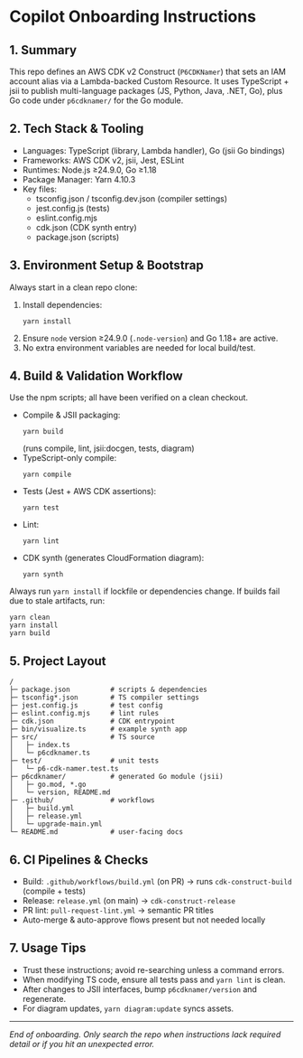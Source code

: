 # Copilot Onboarding Instructions

## 1. Summary
This repo defines an AWS CDK v2 Construct (`P6CDKNamer`) that sets an IAM account alias via a Lambda-backed Custom Resource. It uses TypeScript + jsii to publish multi-language packages (JS, Python, Java, .NET, Go), plus Go code under `p6cdknamer/` for the Go module.

## 2. Tech Stack & Tooling
- Languages: TypeScript (library, Lambda handler), Go (jsii Go bindings)
- Frameworks: AWS CDK v2, jsii, Jest, ESLint
- Runtimes: Node.js ≥24.9.0, Go ≥1.18
- Package Manager: Yarn 4.10.3
- Key files:
  - tsconfig.json / tsconfig.dev.json (compiler settings)
  - jest.config.js (tests)
  - eslint.config.mjs
  - cdk.json (CDK synth entry)
  - package.json (scripts)

## 3. Environment Setup & Bootstrap
Always start in a clean repo clone:
1. Install dependencies:
   ```
   yarn install
   ```
2. Ensure `node` version ≥24.9.0 (`.node-version`) and Go 1.18+ are active.
3. No extra environment variables are needed for local build/test.

## 4. Build & Validation Workflow
Use the npm scripts; all have been verified on a clean checkout.
- Compile & JSII packaging:
  ```
  yarn build
  ```
  (runs compile, lint, jsii:docgen, tests, diagram)
- TypeScript-only compile:
  ```
  yarn compile
  ```
- Tests (Jest + AWS CDK assertions):
  ```
  yarn test
  ```
- Lint:
  ```
  yarn lint
  ```
- CDK synth (generates CloudFormation diagram):
  ```
  yarn synth
  ```
  
Always run `yarn install` if lockfile or dependencies change. If builds fail due to stale artifacts, run:
```
yarn clean
yarn install
yarn build
```

## 5. Project Layout
```
/
├─ package.json          # scripts & dependencies
├─ tsconfig*.json        # TS compiler settings
├─ jest.config.js        # test config
├─ eslint.config.mjs     # lint rules
├─ cdk.json              # CDK entrypoint
├─ bin/visualize.ts      # example synth app
├─ src/                  # TS source
│   ├─ index.ts
│   └─ p6cdknamer.ts
├─ test/                 # unit tests
│   └─ p6-cdk-namer.test.ts
├─ p6cdknamer/           # generated Go module (jsii)
│   ├─ go.mod, *.go
│   └─ version, README.md
├─ .github/              # workflows
│   ├─ build.yml
│   ├─ release.yml
│   └─ upgrade-main.yml
└─ README.md             # user‐facing docs
```

## 6. CI Pipelines & Checks
- Build: `.github/workflows/build.yml` (on PR) → runs `cdk-construct-build` (compile + tests)
- Release: `release.yml` (on main) → `cdk-construct-release`
- PR lint: `pull-request-lint.yml` → semantic PR titles
- Auto-merge & auto-approve flows present but not needed locally

## 7. Usage Tips
- Trust these instructions; avoid re-searching unless a command errors.
- When modifying TS code, ensure all tests pass and `yarn lint` is clean.
- After changes to JSII interfaces, bump `p6cdknamer/version` and regenerate.
- For diagram updates, `yarn diagram:update` syncs assets.

---
_End of onboarding. Only search the repo when instructions lack required detail or if you hit an unexpected error._
